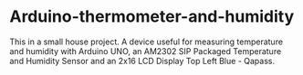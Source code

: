 # Arduino-thermometer-and-humidity
This in a small house project. A device useful for measuring temperature and humidity with Arduino UNO, an AM2302 SIP Packaged Temperature and Humidity Sensor and an 2x16 LCD Display Top Left Blue - Qapass.
